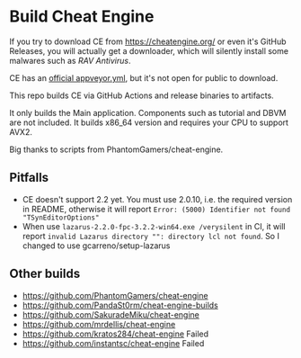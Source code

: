 # Build Cheat Engine

If you try to download CE from https://cheatengine.org/ or even it's GitHub Releases, you will actually get a downloader, which will silently install some malwares such as *RAV Antivirus*.

CE has an [official appveyor.yml](https://github.com/cheat-engine/cheat-engine/blob/master/appveyor.yml), but it's not open for public to download.

This repo builds CE via GitHub Actions and release binaries to artifacts.

It only builds the Main application. Components such as tutorial and DBVM are not included. It builds x86_64 version and requires your CPU to support AVX2.

Big thanks to scripts from PhantomGamers/cheat-engine.

## Pitfalls

* CE doesn't support 2.2 yet. You must use 2.0.10, i.e. the required version in README, otherwise it will report `Error: (5000) Identifier not found "TSynEditorOptions"`
* When use `lazarus-2.2.0-fpc-3.2.2-win64.exe /verysilent` in CI, it will report `invalid Lazarus directory "": directory lcl not found`. So I changed to use gcarreno/setup-lazarus

## Other builds

* https://github.com/PhantomGamers/cheat-engine
* https://github.com/PandaSt0rm/cheat-engine-builds
* https://github.com/SakuradeMiku/cheat-engine
* https://github.com/mrdellis/cheat-engine
* https://github.com/kratos284/cheat-engine Failed
* https://github.com/instantsc/cheat-engine Failed
